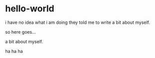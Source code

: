 # hello-world
i have no idea what i am doing
they told me to write a bit about myself. 

so here goes...

a bit about myself.

ha ha ha
